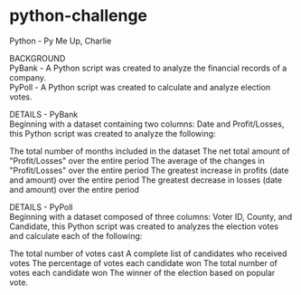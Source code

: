 # python-challenge
Python - Py Me Up, Charlie

BACKGROUND<br>
PyBank - A Python script was created to analyze the financial records of a company.<br>
PyPoll - A Python script was created to calculate and analyze election votes.

DETAILS - PyBank<br>
Beginning with a dataset containing two columns: Date and Profit/Losses, this Python script was created to analyze the following:

The total number of months included in the dataset
The net total amount of "Profit/Losses" over the entire period
The average of the changes in "Profit/Losses" over the entire period
The greatest increase in profits (date and amount) over the entire period
The greatest decrease in losses (date and amount) over the entire period

DETAILS - PyPoll<br>
Beginning with a dataset composed of three columns: Voter ID, County, and Candidate, this Python script was created to analyzes the election votes and calculate each of the following:

The total number of votes cast
A complete list of candidates who received votes
The percentage of votes each candidate won
The total number of votes each candidate won
The winner of the election based on popular vote.
